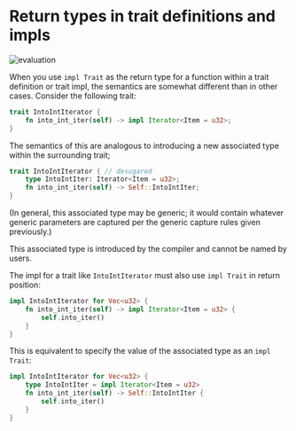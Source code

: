 # Return types in trait definitions and impls

![evaluation](https://img.shields.io/badge/status-evaluation-red)

When you use `impl Trait` as the return type for a function within a trait definition or trait impl, the semantics are somewhat different than in other cases. Consider the following trait:

```rust
trait IntoIntIterator {
    fn into_int_iter(self) -> impl Iterator<Item = u32>;
}
```

The semantics of this are analogous to introducing a new associated type within the surrounding trait;

```rust
trait IntoIntIterator { // desugared
    type IntoIntIter: Iterator<Item = u32>;
    fn into_int_iter(self) -> Self::IntoIntIter;
}
```

(In general, this associated type may be generic; it would contain whatever generic parameters are captured per the generic capture rules given previously.)

This associated type is introduced by the compiler and cannot be named by users.

The impl for a trait like `IntoIntIterator` must also use `impl Trait` in return position:

```rust
impl IntoIntIterator for Vec<u32> {
    fn into_int_iter(self) -> impl Iterator<Item = u32> {
        self.into_iter()
    }
}
```

This is equivalent to specify the value of the associated type as an `impl Trait`:

```rust
impl IntoIntIterator for Vec<u32> {
    type IntoIntIter = impl Iterator<Item = u32>
    fn into_int_iter(self) -> Self::IntoIntIter {
        self.into_iter()
    }
}
```